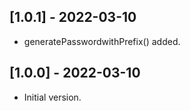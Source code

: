 ## [1.0.1] - 2022-03-10

- generatePasswordwithPrefix() added.


## [1.0.0] - 2022-03-10

- Initial version.
